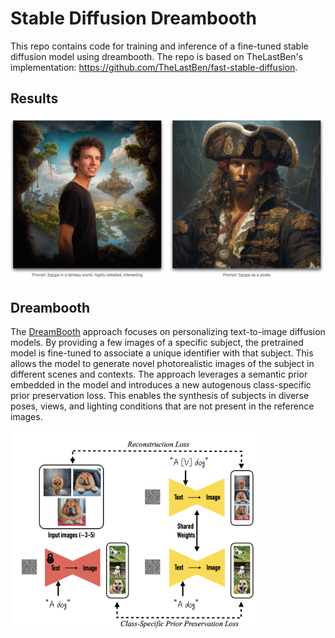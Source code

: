 # Stable Diffusion Dreambooth

This repo contains code for training and inference of a fine-tuned stable diffusion model using dreambooth.
The repo is based on TheLastBen's implementation: https://github.com/TheLastBen/fast-stable-diffusion.

## Results

![](images/examples.png)

## Dreambooth

The [DreamBooth](https://arxiv.org/abs/2208.12242) approach focuses on personalizing text-to-image diffusion models. By providing a few images of a specific subject, the pretrained model is fine-tuned to associate a unique identifier with that subject. This allows the model to generate novel photorealistic images of the subject in different scenes and contexts. The approach leverages a semantic prior embedded in the model and introduces a new autogenous class-specific prior preservation loss. This enables the synthesis of subjects in diverse poses, views, and lighting conditions that are not present in the reference images.

![](images/dreambooth.png)
